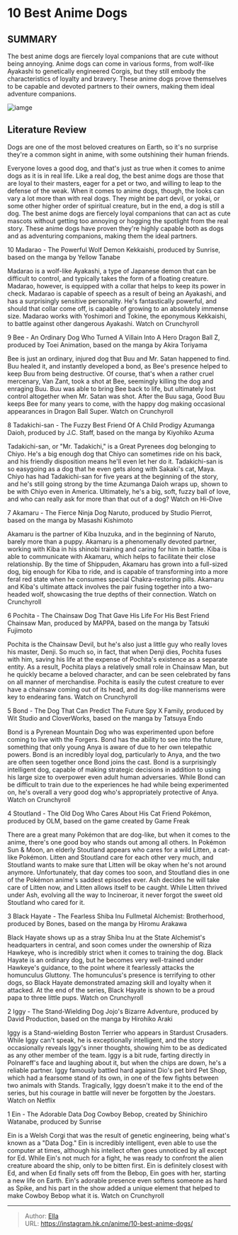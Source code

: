 # 10 Best Anime Dogs


## SUMMARY 


 The best anime dogs are fiercely loyal companions that are cute without being annoying. 
 Anime dogs can come in various forms, from wolf-like Ayakashi to genetically engineered Corgis, but they still embody the characteristics of loyalty and bravery. 
 These anime dogs prove themselves to be capable and devoted partners to their owners, making them ideal adventure companions. 

![iamge](https://static1.srcdn.com/wordpress/wp-content/uploads/2023/11/best-anime-dogs.jpg)

## Literature Review

Dogs are one of the most beloved creatures on Earth, so it&#39;s no surprise they&#39;re a common sight in anime, with some outshining their human friends.




Everyone loves a good dog, and that&#39;s just as true when it comes to anime dogs as it is in real life. Like a real dog, the best anime dogs are those that are loyal to their masters, eager for a pet or two, and willing to leap to the defense of the weak.
When it comes to anime dogs, though, the looks can vary a lot more than with real dogs. They might be part devil, or yokai, or some other higher order of spiritual creature, but in the end, a dog is still a dog. The best anime dogs are fiercely loyal companions that can act as cute mascots without getting too annoying or hogging the spotlight from the real story. These anime dogs have proven they&#39;re highly capable both as dogs and as adventuring companions, making them the ideal partners.









 








 10  Madarao - The Powerful Wolf Demon 
Kekkaishi, produced by Sunrise, based on the manga by Yellow Tanabe
        

Madarao is a wolf-like Ayakashi, a type of Japanese demon that can be difficult to control, and typically takes the form of a floating creature. Madarao, however, is equipped with a collar that helps to keep its power in check. Madarao is capable of speech as a result of being an Ayakashi, and has a surprisingly sensitive personality. He&#39;s fantastically powerful, and should that collar come off, is capable of growing to an absolutely immense size. Madarao works with Yoshimori and Tokine, the eponymous Kekkaishi, to battle against other dangerous Ayakashi.
Watch on Crunchyroll





 9  Bee - An Ordinary Dog Who Turned A Villain Into A Hero 
Dragon Ball Z, produced by Toei Animation, based on the manga by Akira Toriyama
        

Bee is just an ordinary, injured dog that Buu and Mr. Satan happened to find. Buu healed it, and instantly developed a bond, as Bee&#39;s presence helped to keep Buu from being destructive. Of course, that&#39;s when a rather cruel mercenary, Van Zant, took a shot at Bee, seemingly killing the dog and enraging Buu. Buu was able to bring Bee back to life, but ultimately lost control altogether when Mr. Satan was shot. After the Buu saga, Good Buu keeps Bee for many years to come, with the happy dog making occasional appearances in Dragon Ball Super.
Watch on Crunchyroll





 8  Tadakichi-san - The Fuzzy Best Friend Of A Child Prodigy 
Azumanga Daioh, produced by J.C. Staff, based on the manga by Kiyohiko Azuma
        

Tadakichi-san, or &#34;Mr. Tadakichi,&#34; is a Great Pyrenees dog belonging to Chiyo. He&#39;s a big enough dog that Chiyo can sometimes ride on his back, and his friendly disposition means he&#39;ll even let her do it. Tadakichi-san is so easygoing as a dog that he even gets along with Sakaki&#39;s cat, Maya. Chiyo has had Tadakichi-san for five years at the beginning of the story, and he&#39;s still going strong by the time Azumanga Daioh wraps up, shown to be with Chiyo even in America. Ultimately, he&#39;s a big, soft, fuzzy ball of love, and who can really ask for more than that out of a dog?
Watch on Hi-Dive





 7  Akamaru - The Fierce Ninja Dog 
Naruto, produced by Studio Pierrot, based on the manga by Masashi Kishimoto
        

Akamaru is the partner of Kiba Inuzuka, and in the beginning of Naruto, barely more than a puppy. Akamaru is a phenomenally devoted partner, working with Kiba in his shinobi training and caring for him in battle. Kiba is able to communicate with Akamaru, which helps to facilitate their close relationship. By the time of Shippuden, Akamaru has grown into a full-sized dog, big enough for Kiba to ride, and is capable of transforming into a more feral red state when he consumes special Chakra-restoring pills. Akamaru and Kiba&#39;s ultimate attack involves the pair fusing together into a two-headed wolf, showcasing the true depths of their connection.
Watch on Crunchyroll





 6  Pochita - The Chainsaw Dog That Gave His Life For His Best Friend 
Chainsaw Man, produced by MAPPA, based on the manga by Tatsuki Fujimoto
        

Pochita is the Chainsaw Devil, but he&#39;s also just a little guy who really loves his master, Denji. So much so, in fact, that when Denji dies, Pochita fuses with him, saving his life at the expense of Pochita&#39;s existence as a separate entity. As a result, Pochita plays a relatively small role in Chainsaw Man, but he quickly became a beloved character, and can be seen celebrated by fans on all manner of merchandise. Pochita is easily the cutest creature to ever have a chainsaw coming out of its head, and its dog-like mannerisms were key to endearing fans.
Watch on Crunchyroll





 5  Bond - The Dog That Can Predict The Future 
Spy X Family, produced by Wit Studio and CloverWorks, based on the manga by Tatsuya Endo
        

Bond is a Pyrenean Mountain Dog who was experimented upon before coming to live with the Forgers. Bond has the ability to see into the future, something that only young Anya is aware of due to her own telepathic powers. Bond is an incredibly loyal dog, particularly to Anya, and the two are often seen together once Bond joins the cast. Bond is a surprisingly intelligent dog, capable of making strategic decisions in addition to using his large size to overpower even adult human adversaries. While Bond can be difficult to train due to the experiences he had while being experimented on, he&#39;s overall a very good dog who&#39;s appropriately protective of Anya.
Watch on Crunchyroll





 4  Stoutland - The Old Dog Who Cares About His Cat Friend 
Pokémon, produced by OLM, based on the game created by Game Freak
        

There are a great many Pokémon that are dog-like, but when it comes to the anime, there&#39;s one good boy who stands out among all others. In Pokémon Sun &amp; Moon, an elderly Stoutland appears who cares for a wild Litten, a cat-like Pokémon. Litten and Stoutland care for each other very much, and Stoutland wants to make sure that Litten will be okay when he&#39;s not around anymore. Unfortunately, that day comes too soon, and Stoutland dies in one of the Pokémon anime&#39;s saddest episodes ever. Ash decides he will take care of Litten now, and Litten allows itself to be caught. While Litten thrived under Ash, evolving all the way to Incineroar, it never forgot the sweet old Stoutland who cared for it.





 3  Black Hayate - The Fearless Shiba Inu 
Fullmetal Alchemist: Brotherhood, produced by Bones, based on the manga by Hiromu Arakawa
        

Black Hayate shows up as a stray Shiba Inu at the State Alchemist&#39;s headquarters in central, and soon comes under the ownership of Riza Hawkeye, who is incredibly strict when it comes to training the dog. Black Hayate is an ordinary dog, but he becomes very well-trained under Hawkeye&#39;s guidance, to the point where it fearlessly attacks the homunculus Gluttony. The homunculus&#39;s presence is terrifying to other dogs, so Black Hayate demonstrated amazing skill and loyalty when it attacked. At the end of the series, Black Hayate is shown to be a proud papa to three little pups.
Watch on Crunchyroll





 2  Iggy - The Stand-Wielding Dog 
Jojo&#39;s Bizarre Adventure, produced by David Production, based on the manga by Hirohiko Araki
        

Iggy is a Stand-wielding Boston Terrier who appears in Stardust Crusaders. While Iggy can&#39;t speak, he is exceptionally intelligent, and the story occasionally reveals Iggy&#39;s inner thoughts, showing him to be as dedicated as any other member of the team. Iggy is a bit rude, farting directly in Polnareff&#39;s face and laughing about it, but when the chips are down, he&#39;s a reliable partner. Iggy famously battled hard against Dio&#39;s pet bird Pet Shop, which had a fearsome stand of its own, in one of the few fights between two animals with Stands. Tragically, Iggy doesn&#39;t make it to the end of the series, but his courage in battle will never be forgotten by the Joestars.
Watch on Netflix





 1  Ein - The Adorable Data Dog 
Cowboy Bebop, created by Shinichiro Watanabe, produced by Sunrise
        

Ein is a Welsh Corgi that was the result of genetic engineering, being what&#39;s known as a &#34;Data Dog.&#34; Ein is incredibly intelligent, even able to use the computer at times, although his intellect often goes unnoticed by all except for Ed. While Ein&#39;s not much for a fight, he was ready to confront the alien creature aboard the ship, only to be bitten first. Ein is definitely closest with Ed, and when Ed finally sets off from the Bebop, Ein goes with her, starting a new life on Earth. Ein&#39;s adorable presence even softens someone as hard as Spike, and his part in the show added a unique element that helped to make Cowboy Bebop what it is.
Watch on Crunchyroll

---

> Author: [Ella](https://instagram.hk.cn/)  
> URL: https://instagram.hk.cn/anime/10-best-anime-dogs/  

